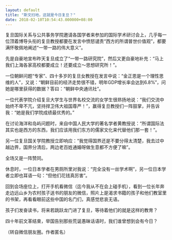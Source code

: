 ```yaml
---
layout: default
title: "斯文扫地，这就是今日复旦？"
date: 2018-02-10T10:54:43.000000+08:00
---
```


复旦国际关系与公共事务学院邀请各国学者来参加的国际学术研讨会上，几乎每一位顶着博导头衔的复旦教授都要在发言中愤怒谴责“西方的所谓普世价值观”，都要满怀敬佩地阐述“一带一路的伟大意义”。

先是自豪地宣布昨天复旦成立了“一带一路研究院”，然后又更自豪地补充：“马上我们上海各家高校都要成立！还要成立～思想研究所！”。

一位朝鲜问题“专家”、四十多岁的复旦女教授在发言中说：“金正恩是一个理性思维的人”，又说：“朝鲜目前的经济走势很不错，明年GDP增长率会达到6.8%”，问她是哪里获得的数据？答曰：“朝鲜中央通讯社”。

一位代表学院介绍复旦大学生与世界名校交流的女学生很昻扬地说：“我们交流中始终不卑不亢，坚持捍卫伟大祖国尊严！”，赢得复旦教授们一阵鼓掌，并告诉我：“她是我们学院成绩最优秀的。”

在讨论海洋和岛屿问题时，来自中国人民大学的著名学者黄教授说：“所谓国际法其实也是西方的东西，我们应该用我们东方的儒家文化来代替他们那一套！”。

另一位复旦国关学院教授立即响应：“我觉得国界还是不要分得太清楚，我去过中越边界，国界分清后，两边老百姓通婚呀做生意都不方便了嘛”。

全场又是一阵赞同。

休息时，一位日本学者在男厕所里对我说：“完全没有一丝学术啊”，另一位日本学者立即也耳语一句：“但他们花钱真厉害”。

回到会场座位上，打开手机看微信（迄今我从不在会上碰手机），看到一位长年奔走边远山乡为农村孩子送书的朋友的微信，照片上是渴求书籍的孩子和他们教室里的书架，再看看眼前这些中国的名门们，真感觉悲哀无语。

孩子们发奋读书，将来若跳跃龙门进了复旦，等待着他们的就是这样的教育？

四十年前文革结束，举国告别那些荒诞愚昧话语时，我们谁曾想到会有今日？

（转自微信朋友圈。作者匿名）

